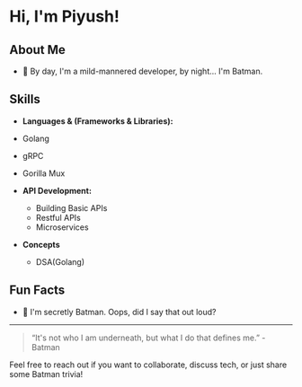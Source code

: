 # Hi, I'm Piyush!

## About Me

- 🦇 By day, I'm a mild-mannered developer, by night... I'm Batman. 

## Skills

-  **Languages & (Frameworks & Libraries):** 
  - Golang
  - gRPC
  - Gorilla Mux

- **API Development:**
  - Building Basic APIs
  - Restful APIs
  - Microservices

- **Concepts**
  - DSA(Golang)
## Fun Facts

- 🦇 I'm secretly Batman. Oops, did I say that out loud?

---

> “It's not who I am underneath, but what I do that defines me.” - Batman

Feel free to reach out if you want to collaborate, discuss tech, or just share some Batman trivia!
